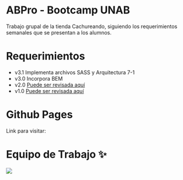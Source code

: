 # ABPro - Bootcamp UNAB
Trabajo grupal de la tienda Cachureando, siguiendo los requerimientos semanales que se presentan a los alumnos.

# Requerimientos

* v3.1 Implementa archivos SASS y Arquitectura 7-1
* v3.0 Incorpora BEM
* v2.0 [Puede ser revisada aquí](https://github.com/ManuDve/BC-Grupal02)
* v1.0 [Puede ser revisada aquí](https://github.com/ManuDve/BC-Grupal01)

# Github Pages
Link para visitar: 

# Equipo de Trabajo ✨
<a href="https://github.com/gabish19/BC-Grupal03/graphs/contributors">
  <img src="https://contrib.rocks/image?repo=gabish19/BC-Grupal03" />
</a>